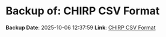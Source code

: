 # Backup of: CHIRP CSV Format

**Backup Date**: 2025-10-06 12:37:59
**Link**: [CHIRP CSV Format](https://przemienniki.net/export/chirp.csv?band=2m,70cm&country=pl&onlyworking=true)
